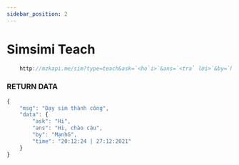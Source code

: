 ```yaml
---
sidebar_position: 2
---
```

# Simsimi Teach

```jsx title="API Endpoint:"
    http://mzkapi.me/sim?type=teach&ask=`<hỏi>`&ans=`<trả lời>`&by=`Name`&apikey=`API_Key`
```

### RETURN DATA
```jsx title="http://mzkapi.me/sim?type=teach&ask=Hi&ans=Hi, chào cậu&by=MạnhG"
{
    "msg": "Dạy sim thành công",
    "data": {
        "ask": "Hi",
        "ans": "Hi, chào cậu",
        "by": "MạnhG",
        "time": "20:12:24 | 27:12:2021"
    }
}
```